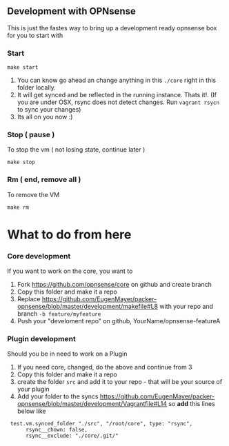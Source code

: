## Development with OPNsense

This is just the fastes way to bring up a development ready opnsense box for you to start with

### Start
```
make start
```

1. You can know go ahead an change anything in this `./core` right in this folder locally.
2. It will get synced and be reflected in the running instance. Thats it!.
   (If you are under OSX, rsync does not detect changes. Run `vagrant rsycn` to sync your changes)
3. Its all on you now :)

### Stop ( pause )
To stop the vm ( not losing state, continue later )
```   
make stop
```

### Rm ( end, remove all )
To remove the VM
```
make rm
```
# What to do from here

### Core development

If you want to work on the core, you want to 

1. Fork https://github.com/opnsense/core on github and create branch
2. Copy this folder and make it a repo
3. Replace https://github.com/EugenMayer/packer-opnsense/blob/master/development/makefile#L8 with your repo and branch `-b feature/myfeature`
4. Push your "develoment repo" on github, YourName/opnsense-featureA

### Plugin development
Should you be in need to work on a Plugin

1. If you need core, changed, do the above and continue from 3
2. Copy this folder and make it a repo
3. create the folder `src` and add it to your repo - that will be your source of your plugin
4. Add your folder to the syncs https://github.com/EugenMayer/packer-opnsense/blob/master/development/Vagrantfile#L14 so **add** this lines below like

```
 test.vm.synced_folder "./src", "/root/core", type: "rsync",
      rsync__chown: false,
      rsync__exclude: "./core/.git/"
```
